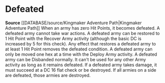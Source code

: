 ﻿# Defeated

**Source** [[DATABASE/source/Kingmaker Adventure Path|Kingmaker Adventure Path]]
When an army has zero Hit Points, it becomes defeated. A defeated army cannot take war actions. A defeated army can be restored to 1 Hit Point with the Recover Army activity (although the basic DC is increased by 5 for this check). Any effect that restores a defeated army to at least 1 Hit Point removes the defeated condition. A defeated army can only be moved one hex at a time with the Deploy Army activity. A defeated army can be Disbanded normally. It can't be used for any other Army activity as long as it remains defeated.
 If a defeated army takes damage, it must succeed at a DC 16 flat check or be destroyed. If all armies on a side are defeated, those armies are destroyed.